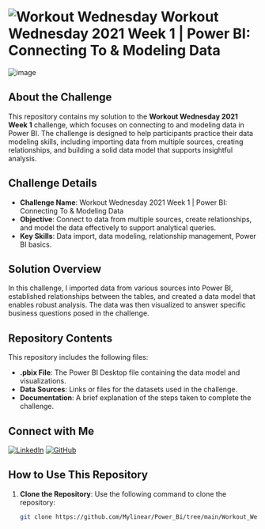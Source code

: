 
# ![Workout Wednesday](https://workout-wednesday.com/wp-content/uploads/2019/12/wow2020_logo-120x40.png) Workout Wednesday 2021 Week 1 | Power BI: Connecting To & Modeling Data
![image](https://workout-wednesday.com/wp-content/uploads/2021/01/W1-2021.png)

## About the Challenge
This repository contains my solution to the **Workout Wednesday 2021 Week 1** challenge, which focuses on connecting to and modeling data in Power BI. The challenge is designed to help participants practice their data modeling skills, including importing data from multiple sources, creating relationships, and building a solid data model that supports insightful analysis.

## Challenge Details
- **Challenge Name**: Workout Wednesday 2021 Week 1 | Power BI: Connecting To & Modeling Data
- **Objective**: Connect to data from multiple sources, create relationships, and model the data effectively to support analytical queries.
- **Key Skills**: Data import, data modeling, relationship management, Power BI basics.

## Solution Overview
In this challenge, I imported data from various sources into Power BI, established relationships between the tables, and created a data model that enables robust analysis. The data was then visualized to answer specific business questions posed in the challenge.

## Repository Contents
This repository includes the following files:
- **.pbix File**: The Power BI Desktop file containing the data model and visualizations.
- **Data Sources**: Links or files for the datasets used in the challenge.
- **Documentation**: A brief explanation of the steps taken to complete the challenge.

## Connect with Me
[![LinkedIn](https://img.shields.io/badge/LinkedIn-0077B5?style=for-the-badge&logo=linkedin&logoColor=white)](https://www.linkedin.com/in/mustafayasingunduz/)
[![GitHub](https://img.shields.io/badge/GitHub-181717?style=for-the-badge&logo=github&logoColor=white)](https://github.com/mylinear)

## How to Use This Repository
1. **Clone the Repository**: Use the following command to clone the repository:
   ```bash
   git clone https://github.com/Mylinear/Power_Bi/tree/main/Workout_Wednesday.git
